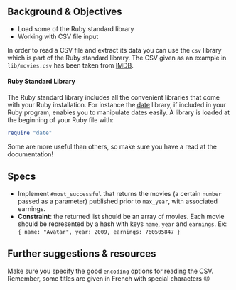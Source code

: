 ## Background & Objectives

- Load some of the Ruby standard library
- Working with CSV file input

In order to read a CSV file and extract its data you can use the `csv` library which is part of the Ruby standard library. The CSV given as an example in `lib/movies.csv` has been taken from [IMDB](http://www.imdb.com/boxoffice/alltimegross).

#### Ruby Standard Library

The Ruby standard library includes all the convenient libraries that come with your Ruby installation. For instance the [date](http://www.ruby-doc.org/stdlib-2.2.0/libdoc/date/rdoc/Date.html) library, if included in your Ruby program, enables you to manipulate dates easily. A library is loaded at the beginning of your Ruby file with:

```ruby
require "date"
```

Some are more useful than others, so make sure you have a read at the documentation!

## Specs

- Implement `#most_successful` that returns the movies (a certain `number` passed as a parameter) published prior to `max_year`, with associated earnings.
- **Constraint**: the returned list should be an array of movies. Each movie should be represented by a hash with keys `name`, `year` and `earnings`. Ex: `{ name: "Avatar", year: 2009, earnings: 760505847 }`

## Further suggestions & resources

Make sure you specify the good `encoding` options for reading the CSV. Remember, some titles are given in French with special characters 😉
